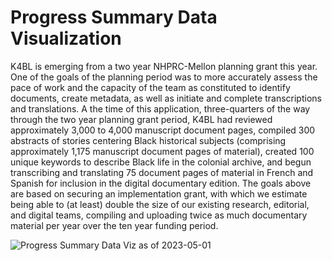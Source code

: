 # Progress Summary Data Visualization

K4BL is emerging from a two year NHPRC-Mellon planning grant this year. One of the goals of the planning period was to more accurately assess the pace of work and the capacity of the team as constituted to identify documents, create metadata, as well as initiate and complete transcriptions and translations. A the time of this application, three-quarters of the way through the two year planning grant period, K4BL had reviewed approximately 3,000 to 4,000 manuscript document pages, compiled 300 abstracts of stories centering Black historical subjects (comprising approximately 1,175 manuscript document pages of material), created 100 unique keywords to describe Black life in the colonial archive, and begun transcribing and translating 75 document pages of material in French and Spanish for inclusion in the digital documentary edition. The goals above are based on securing an implementation grant, with which we estimate being able to (at least) double the size of our existing research, editorial, and digital teams, compiling and uploading twice as much documentary material per year over the ten year funding period.

![Progress Summary Data Viz as of 2023-05-01](http://lxcprojects.org/k4bl/05-01-2023%20Progress%20Summary%20Data%20Viz%20Keywords.png)
